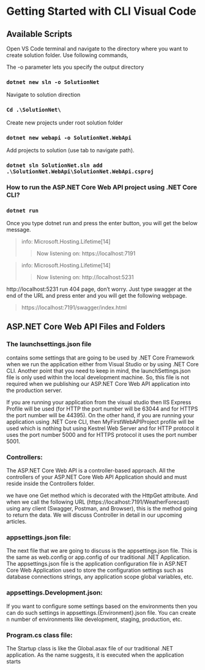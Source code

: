 # Getting Started with CLI Visual Code 

## Available Scripts

Open VS Code terminal and navigate to the directory where you want to create solution folder. Use following commands, 

The -o parameter lets you specify the output directory

### `dotnet new sln -o SolutionNet`

Navigate to solution direction

### `Cd .\SolutionNet\ `

Create new projects under root solution folder

### `dotnet new webapi -o SolutionNet.WebApi `

Add projects to solution (use tab to navigate path).

### `dotnet sln SolutionNet.sln add .\SolutionNet.WebApi\SolutionNet.WebApi.csproj `

### How to run the ASP.NET Core Web API project using .NET Core CLI?

### `dotnet run`

Once you type dotnet run and press the enter button, you will get the below message.

>info: Microsoft.Hosting.Lifetime[14]
>>Now listening on: https://localhost:7191

>info: Microsoft.Hosting.Lifetime[14]
>>Now listening on: http://localhost:5231

http://localhost:5231 run 404 page, don’t worry. Just type swagger at the end of the URL and press enter and you will get the following webpage. 

> https://localhost:7191/swagger/index.html

## ASP.NET Core Web API Files and Folders

### The launchsettings.json file 

contains some settings that are going to be used by .NET Core Framework when we run the application either from Visual Studio or by using .NET Core CLI. Another point that you need to keep in mind, the launchSettings.json file is only used within the local development machine. So, this file is not required when we publishing our ASP.NET Core Web API application into the production server.

 If you are running your application from the visual studio then IIS Express Profile will be used (for HTTP the port number will be 63044 and for HTTPS the port number will be 44395). On the other hand, if you are running your application using .NET Core CLI, then MyFirstWebAPIProject profile will be used which is nothing but using Kestrel Web Server and for HTTP protocol it uses the port number 5000 and for HTTPS protocol it uses the port number 5001.

### Controllers:

The ASP.NET Core Web API is a controller-based approach. All the controllers of your ASP.NET Core Web API Application should and must reside inside the Controllers folder. 

we have one Get method which is decorated with the HttpGet attribute. And when we call the following URL (https://localhost:7191/WeatherForecast) using any client (Swagger, Postman, and Browser), this is the method going to return the data. We will discuss Controller in detail in our upcoming articles.

### appsettings.json file:

The next file that we are going to discuss is the appsettings.json file. This is the same as web.config or app.config of our traditional .NET Application. The appsettings.json file is the application configuration file in ASP.NET Core Web Application used to store the configuration settings such as database connections strings, any application scope global variables, etc.

### appsettings.Development.json:

If you want to configure some settings based on the environments then you can do such settings in appsettings.{Environment}.json file. You can create n number of environments like development, staging, production, etc. 

### Program.cs class file:
The Startup class is like the Global.asax file of our traditional .NET application. As the name suggests, it is executed when the application starts